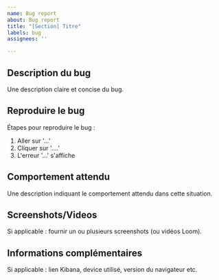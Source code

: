 ```yaml
---
name: Bug report
about: Bug report
title: "[Section] Titre"
labels: bug
assignees: ''

---
```


## Description du bug
Une description claire et concise du bug.

## Reproduire le bug
Étapes pour reproduire le bug :
1. Aller sur '...'
2. Cliquer sur '....'
3. L'erreur '...' s'affiche

## Comportement attendu
Une description indiquant le comportement attendu dans cette situation.

## Screenshots/Videos
Si applicable : fournir un ou plusieurs screenshots (ou vidéos Loom).

## Informations complémentaires
Si applicable : lien Kibana, device utilisé, version du navigateur etc.
